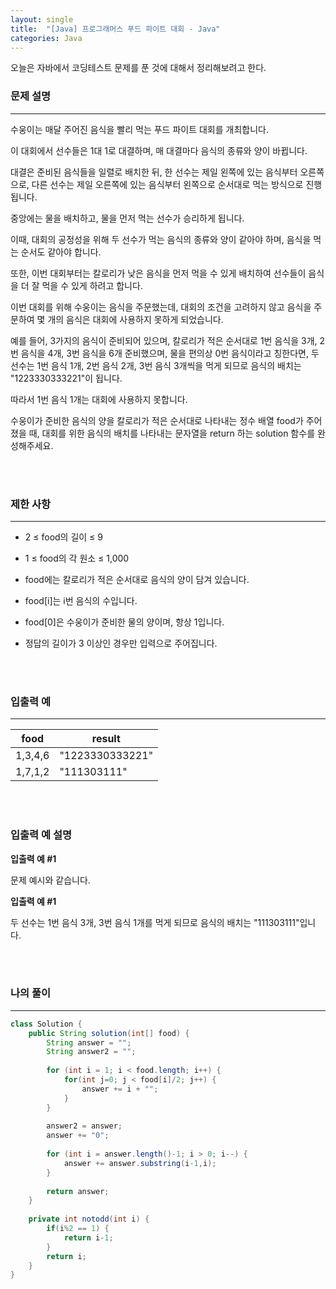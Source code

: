 ```yaml
---
layout: single
title:  "[Java] 프로그래머스 푸드 파이트 대회 - Java"
categories: Java
---
```


오늘은 자바에서 코딩테스트 문제를 푼 것에 대해서 정리해보려고 한다.



### 문제 설명

---

수웅이는 매달 주어진 음식을 빨리 먹는 푸드 파이트 대회를 개최합니다. 

이 대회에서 선수들은 1대 1로 대결하며, 매 대결마다 음식의 종류와 양이 바뀝니다.

대결은 준비된 음식들을 일렬로 배치한 뒤, 한 선수는 제일 왼쪽에 있는 음식부터 오른쪽으로, 다른 선수는 제일 오른쪽에 있는 음식부터 왼쪽으로 순서대로 먹는 방식으로 진행됩니다. 

중앙에는 물을 배치하고, 물을 먼저 먹는 선수가 승리하게 됩니다.

이때, 대회의 공정성을 위해 두 선수가 먹는 음식의 종류와 양이 같아야 하며, 음식을 먹는 순서도 같아야 합니다. 

또한, 이번 대회부터는 칼로리가 낮은 음식을 먼저 먹을 수 있게 배치하여 선수들이 음식을 더 잘 먹을 수 있게 하려고 합니다.

이번 대회를 위해 수웅이는 음식을 주문했는데, 대회의 조건을 고려하지 않고 음식을 주문하여 몇 개의 음식은 대회에 사용하지 못하게 되었습니다.

예를 들어, 3가지의 음식이 준비되어 있으며, 칼로리가 적은 순서대로 1번 음식을 3개, 2번 음식을 4개, 3번 음식을 6개 준비했으며, 물을 편의상 0번 음식이라고 칭한다면, 두 선수는 1번 음식 1개, 2번 음식 2개, 3번 음식 3개씩을 먹게 되므로 음식의 배치는 "1223330333221"이 됩니다.

따라서 1번 음식 1개는 대회에 사용하지 못합니다.

수웅이가 준비한 음식의 양을 칼로리가 적은 순서대로 나타내는 정수 배열 food가 주어졌을 때, 대회를 위한 음식의 배치를 나타내는 문자열을 return 하는 solution 함수를 완성해주세요.



<br/><br/>
### 제한 사항


---


* 2 ≤ food의 길이 ≤ 9

* 1 ≤ food의 각 원소 ≤ 1,000

* food에는 칼로리가 적은 순서대로 음식의 양이 담겨 있습니다.

* food[i]는 i번 음식의 수입니다.

* food[0]은 수웅이가 준비한 물의 양이며, 항상 1입니다.

* 정답의 길이가 3 이상인 경우만 입력으로 주어집니다.



<br/><br/>
### 입출력 예


---

|food|result|
|-----|---|
|1,3,4,6|"1223330333221"|
|1,7,1,2|"111303111"|


<br/><br/>
### 입출력 예 설명

**입출력 예 #1**

문제 예시와 같습니다.

**입출력 예 #1**

두 선수는 1번 음식 3개, 3번 음식 1개를 먹게 되므로 음식의 배치는 "111303111"입니다.




<br/><br/>
### 나의 풀이

---

```java
class Solution {
    public String solution(int[] food) {
        String answer = "";
        String answer2 = "";
        
        for (int i = 1; i < food.length; i++) {
            for(int j=0; j < food[i]/2; j++) {
                answer += i + "";
            }
        }
        
        answer2 = answer;
        answer += "0";
        
        for (int i = answer.length()-1; i > 0; i--) {
            answer += answer.substring(i-1,i);
        }
        
        return answer;
    }
    
    private int notodd(int i) {
        if(i%2 == 1) {
            return i-1;
        }
        return i;
    }
}
```


